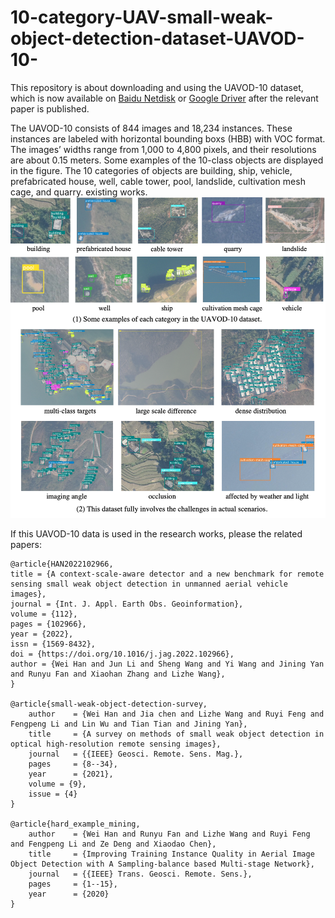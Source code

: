 # 10-category-UAV-small-weak-object-detection-dataset-UAVOD-10-
This repository is about downloading and using the UAVOD-10 dataset, which is now available on [Baidu Netdisk](https://pan.baidu.com/s/1GlEiHENSAcG2V8bthTUn6A) or [Google Driver](https://pan.baidu.com/s/1GlEiHENSAcG2V8bthTUn6A) after the relevant paper is published.


The UAVOD-10 consists of 844 images and 18,234 instances. These instances are labeled with horizontal bounding boxs (HBB) with VOC format. The images’ widths range from 1,000 to 4,800 pixels, and their resolutions are about 0.15 meters. Some examples of the 10-class objects are displayed in the figure. The 10 categories of objects are building, ship, vehicle, prefabricated house, well, cable tower, pool, landslide, cultivation mesh cage, and quarry.
existing works.
![UAVOD-10 example](./data_example.png)


If this UAVOD-10 data is used in the research works, please the related papers:

```
@article{HAN2022102966,
title = {A context-scale-aware detector and a new benchmark for remote sensing small weak object detection in unmanned aerial vehicle images},
journal = {Int. J. Appl. Earth Obs. Geoinformation},
volume = {112},
pages = {102966},
year = {2022},
issn = {1569-8432},
doi = {https://doi.org/10.1016/j.jag.2022.102966},
author = {Wei Han and Jun Li and Sheng Wang and Yi Wang and Jining Yan and Runyu Fan and Xiaohan Zhang and Lizhe Wang},
}

@article{small-weak-object-detection-survey,
	author    = {Wei Han and Jia chen and Lizhe Wang and Ruyi Feng and Fengpeng Li and Lin Wu and Tian Tian and Jining Yan},
	title     = {A survey on methods of small weak object detection in optical high-resolution remote sensing images},
	journal   = {{IEEE} Geosci. Remote. Sens. Mag.},
	pages     = {8--34},
	year      = {2021},
	volume = {9},
	issue = {4}
}

@article{hard_example_mining,
	author    = {Wei Han and Runyu Fan and Lizhe Wang and Ruyi Feng and Fengpeng Li and Ze Deng and Xiaodao Chen},
	title     = {Improving Training Instance Quality in Aerial Image Object Detection with A Sampling-balance based Multi-stage Network},
	journal   = {{IEEE} Trans. Geosci. Remote. Sens.},
	pages     = {1--15},
	year      = {2020}
}
```
